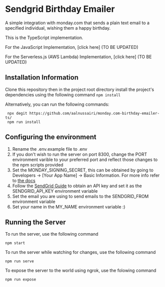 # Sendgrid Birthday Emailer
A simple integration with monday.com that sends a plain text email to a specified individual, wishing them a happy birthday.

This is the TypeScript implementation.

For the JavaScript Implementation, [click here] (TO BE UPDATED)

For the Serverless.js (AWS Lambda) Implementation, [click here] (TO BE UPDATED)

## Installation Information
Clone this repository then in the project root directory install the project's dependencies using the following command `npm install`

Alternatively, you can run the following commands:
```
 npx degit https://github.com/aalnussairi/monday.com-birthday-emailer-ts/
 npm run install
```

## Configuring the environment
1. Rename the .env.example file to .env
2. If you don't wish to run the server on port 8300, change the PORT environment varible to your preferred port and reflect those changes to the npm scripts provided
3. Set the MONDAY_SIGNING_SECRET, this can be obtained by going to Developers -> \[Your App Name\] -> Basic Information. For more info refer to [the docs](https://apps.developer.monday.com/docs)
5. Follow the [SendGrid Guide](https://docs.sendgrid.com/for-developers/sending-email/quickstart-nodejs) to obtain an API key and set it as the SENDGRID_API_KEY environment variable
6. Set the email you are using to send emails to the SENDGRID_FROM environment variable
7. Set your name in the MY_NAME environment variable :)

## Running the Server
To run the server, use the following command 
```
npm start
```
To run the server while watching for changes, use the following command 
```
npm run serve
```
To expose the server to the world using ngrok, use the folowing command 
```
npm run expose
```
